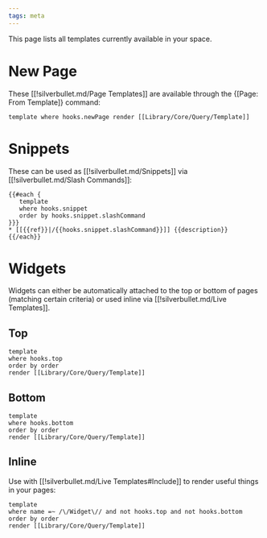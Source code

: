 ```yaml
---
tags: meta
---
```


This page lists all templates currently available in your space.

# New Page
These [[!silverbullet.md/Page Templates]] are available through the {[Page: From Template]} command:

```query
template where hooks.newPage render [[Library/Core/Query/Template]]
```

# Snippets
These can be used as [[!silverbullet.md/Snippets]] via [[!silverbullet.md/Slash Commands]]:

```template
{{#each {
   template
   where hooks.snippet
   order by hooks.snippet.slashCommand
}}}
* [[{{ref}}|/{{hooks.snippet.slashCommand}}]] {{description}}
{{/each}}
```

# Widgets
Widgets can either be automatically attached to the top or bottom of pages (matching certain criteria) or used inline via [[!silverbullet.md/Live Templates]].

## Top
```query
template
where hooks.top
order by order
render [[Library/Core/Query/Template]]
```

## Bottom
```query
template
where hooks.bottom
order by order
render [[Library/Core/Query/Template]]
```

## Inline
Use with [[!silverbullet.md/Live Templates#Include]] to render useful things in your pages:

```query
template
where name =~ /\/Widget\// and not hooks.top and not hooks.bottom
order by order
render [[Library/Core/Query/Template]]
```
